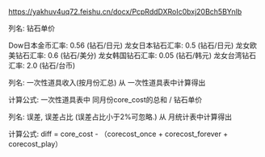 https://yakhuv4uq72.feishu.cn/docx/PcpRddDXRoIc0bxj20Bch5BYnlb 


列名: 钻石单价

Dow日本金币汇率: 0.56 (钻石/日元)
龙女日本钻石汇率: 0.5  (钻石/日元)
龙女欧美钻石汇率: 0.6  (钻石/美分)
龙女韩国钻石汇率: 0.05 (钻石/韩元)
龙女台湾钻石汇率: 2.0  (钻石/台币)


列名: 一次性道具收入(按月份汇总)
从 一次性道具表中计算得出

计算公式: 一次性道具表中 同月份core_cost的总和 / 钻石单价

列名: 误差, 误差占比 (误差占比小于2%可忽略.)
从 月统计表中计算得出

计算公式: diff = core_cost - （corecost_once + corecost_forever + corecost_play）

